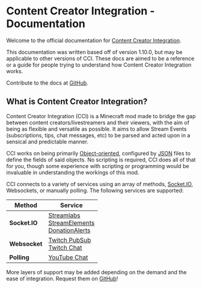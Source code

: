 Content Creator Integration - Documentation
===========================================

Welcome to the official documentation for [Content Creator Integration](https://www.curseforge.com/minecraft/mc-mods/content-creator-integration/).

This documentation was written based off of version 1.10.0, but may be applicable to other versions of CCI. These docs are aimed to be a reference or a guide for people trying to understand how Content Creator Integration works.

Contribute to the docs at [GitHub](https://github.com/iChun/ContentCreatorIntegration-IssuesAndDocumentation).


What is Content Creator Integration?
------------------------------------

Content Creator Integration (CCI) is a Minecraft mod made to bridge the gap between content creators/livestreamers and their viewers, with the aim of being as flexible and versatile as possible. It aims to allow Stream Events (subscriptions, tips, chat messages, etc) to be parsed and acted upon in a sensical and predictable manner.

CCI works on being primarily [Object-oriented](https://en.wikipedia.org/wiki/Object-oriented_programming), configured by [JSON](https://en.wikipedia.org/wiki/JSON) files to define the fields of said objects. No scripting is required, CCI does all of that for you, though some experience with scripting or programming would be invaluable in understanding the workings of this mod.

CCI connects to a variety of services using an array of methods, [Socket.IO](https://socket.io/), Websockets, or manually polling. The following services are supported:

| Method | Service |
|---|---|
| **Socket.IO**  | [Streamlabs](https://streamlabs.com/)<br/>[StreamElements](https://streamelements.com/)<br/>[DonationAlerts](https://www.donationalerts.com/)  |
| **Websocket**  | [Twitch PubSub](https://www.twitch.tv/)<br />[Twitch Chat](https://www.twitch.tv/)  |
| **Polling**    | [YouTube Chat](https://www.youtube.com/)    |

More layers of support may be added depending on the demand and the ease of integration. Request them on [GitHub](https://github.com/iChun/ContentCreatorIntegration-IssuesAndDocumentation)!
